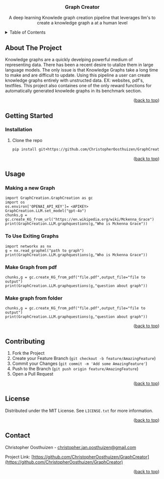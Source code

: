 <!-- Improved compatibility of back to top link: See: https://github.com/othneildrew/Best-README-Template/pull/73 -->
<a name="readme-top"></a>
<!--
*** Thanks for checking out the Best-README-Template. If you have a suggestion
*** that would make this better, please fork the repo and create a pull request
*** or simply open an issue with the tag "enhancement".
*** Don't forget to give the project a star!
*** Thanks again! Now go create something AMAZING! :D
-->



<!-- PROJECT SHIELDS -->
<!--
*** I'm using markdown "reference style" links for readability.
*** Reference links are enclosed in brackets [ ] instead of parentheses ( ).
*** See the bottom of this document for the declaration of the reference variables
*** for contributors-url, forks-url, etc. This is an optional, concise syntax you may use.
*** https://www.markdownguide.org/basic-syntax/#reference-style-links
-->


<!-- PROJECT LOGO -->
<br />
<div align="center">

  <h3 align="center">Graph Creator</h3>

  <p align="center">
    A deep learning Knowlede graph creation pipeline that leverages llm's to create a knowledge graph a at a human level
    <br />
  </p>
</div>



<!-- TABLE OF CONTENTS -->
<details>
  <summary>Table of Contents</summary>
  <ol>
    <li>
      <a href="#about-the-project">About The Project</a>
      <ul>
        <li><a href="#built-with">Built With</a></li>
      </ul>
    </li>
    <li>
      <a href="#getting-started">Getting Started</a>
      <ul>
        <li><a href="#prerequisites">Prerequisites</a></li>
        <li><a href="#installation">Installation</a></li>
      </ul>
    </li>
    <li><a href="#usage">Usage</a></li>
    <li><a href="#roadmap">Roadmap</a></li>
    <li><a href="#contributing">Contributing</a></li>
    <li><a href="#license">License</a></li>
    <li><a href="#contact">Contact</a></li>
    <li><a href="#acknowledgments">Acknowledgments</a></li>
  </ol>
</details>



<!-- ABOUT THE PROJECT -->
## About The Project

Knowledge graphs are a quickly develping powerful medium of representing data. There has been a recent desire to utalize them in large language models. 
The only issue is that Knowledge Graphs take a long time to make and are difficult to update. Using this pipeline a user can create knowledge graphs entirely with unstructed data. EX: websites, pdf's, textfiles. This project also containes one of the only reward functions for automatically generated knowlede graphs in its benchmark section.


<p align="right">(<a href="#readme-top">back to top</a>)</p>






<!-- GETTING STARTED -->
## Getting Started
### Installation

1. Clone the repo
   ```sh
   pip install git+https://github.com/ChristopherOosthuizen/GraphCreator.git
   ```

<p align="right">(<a href="#readme-top">back to top</a>)</p>



<!-- USAGE EXAMPLES -->
## Usage
### Making a new Graph
```
import GraphCreation.GraphCreation as gc
import os
os.environ['OPENAI_API_KEY']= <APIKEY>
GraphCreation.LLM.set_model("gpt-4o")
chunks,g = gc.create_KG_from_url("https://en.wikipedia.org/wiki/Mckenna_Grace")
print(GraphCreation.LLM.graphquestions(g,"Who is Mckenna Grace"))
```
### To Use Exiting Graphs
```
import networkx as nx
g = nx.read_graphml("path to graph")
print(GraphCreation.LLM.graphquestions(g,"Who is Mckenna Grace"))
```
### Make Graph from pdf
```
chunks,g = gc.create_KG_from_pdf("file.pdf",output_file="file to output")
print(GraphCreation.LLM.graphquestions(g,"question about graph"))
```
### Make graph from folder
```
chunks,g = gc.create_KG_from_pdf("file.pdf",output_file="file to output")
print(GraphCreation.LLM.graphquestions(g,"question about graph"))
```
<p align="right">(<a href="#readme-top">back to top</a>)</p>



<!-- CONTRIBUTING -->
## Contributing

1. Fork the Project
2. Create your Feature Branch (`git checkout -b feature/AmazingFeature`)
3. Commit your Changes (`git commit -m 'Add some AmazingFeature'`)
4. Push to the Branch (`git push origin feature/AmazingFeature`)
5. Open a Pull Request

<p align="right">(<a href="#readme-top">back to top</a>)</p>



<!-- LICENSE -->
## License

Distributed under the MIT License. See `LICENSE.txt` for more information.

<p align="right">(<a href="#readme-top">back to top</a>)</p>



<!-- CONTACT -->
## Contact

Christopher Oosthuizen  - christopher.jan.oosthuizen@gmail.com

Project Link: [https://github.com/ChristopherOosthuizen/GraphCreator](https://github.com/ChristopherOosthuizen/GraphCreator)

<p align="right">(<a href="#readme-top">back to top</a>)</p>
